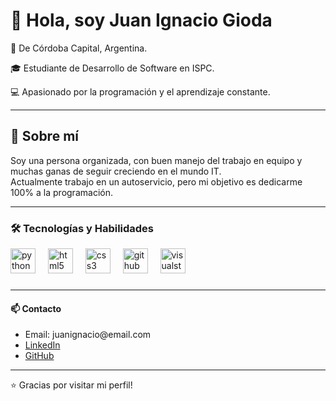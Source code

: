 <h1>👋 Hola, soy Juan Ignacio Gioda</h1>

<div>
  <p>📍 De Córdoba Capital, Argentina.</p>
  <p>🎓 Estudiante de Desarrollo de Software en ISPC.</p>
  <p>💻 Apasionado por la programación y el aprendizaje constante.</p>
</div>

<hr>

<h2>🚀 Sobre mí</h2>

<p>
  Soy una persona organizada, con buen manejo del trabajo en equipo y muchas ganas de seguir creciendo en el mundo IT.<br>
  Actualmente trabajo en un autoservicio, pero mi objetivo es dedicarme 100% a la programación.
</p>

<hr>

<h3>🛠️ Tecnologías y Habilidades</h3>

<div align="left">
  <img src="https://cdn.jsdelivr.net/gh/devicons/devicon/icons/python/python-original.svg" height="40" alt="python logo"  />
  <img width="12" />
  <img src="https://cdn.jsdelivr.net/gh/devicons/devicon/icons/html5/html5-original.svg" height="40" alt="html5 logo"  />
  <img width="12" />
  <img src="https://cdn.jsdelivr.net/gh/devicons/devicon/icons/css3/css3-original.svg" height="40" alt="css3 logo"  />
  <img width="12" />
  <img src="https://cdn.jsdelivr.net/gh/devicons/devicon/icons/github/github-original.svg" height="40" alt="github logo"  />
  <img width="12" />
  <img src="https://cdn.jsdelivr.net/gh/devicons/devicon/icons/visualstudio/visualstudio-plain.svg" height="40" alt="visualstudio logo"  />
</div>

###

<hr>

<h4>📫 Contacto</h4>

<ul>
  <li>Email: juanignacio@email.com</li>
  <li><a href="https://www.linkedin.com/home">LinkedIn</a></li>
  <li><a href="https://github.com/juangioda">GitHub</a></li>
</ul>

<hr>


<p>⭐ Gracias por visitar mi perfil!</p>
